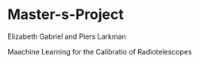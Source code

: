 # Master-s-Project 

Elizabeth Gabriel and Piers Larkman 

Maachine Learning for the Calibratio of Radiotelescopes 
